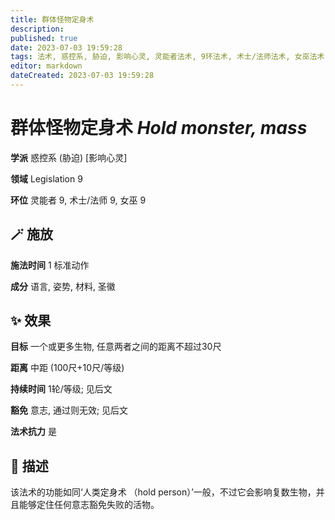 ```yaml
---
title: 群体怪物定身术
description: 
published: true
date: 2023-07-03 19:59:28
tags: 法术, 惑控系, 胁迫, 影响心灵, 灵能者法术, 9环法术, 术士/法师法术, 女巫法术, Legislation
editor: markdown
dateCreated: 2023-07-03 19:59:28
---
```


# **群体怪物定身术** *Hold monster, mass*

**学派** 惑控系 (胁迫) \[影响心灵\] 

**领域** Legislation 9

**环位** 灵能者 9, 术士/法师 9, 女巫 9

## 🪄 施放

**施法时间** 1 标准动作

**成分** 语言, 姿势, 材料, 圣徽

## ✨ 效果 

**目标** 一个或更多生物, 任意两者之间的距离不超过30尺 

**距离** 中距 (100尺+10尺/等级)  

**持续时间** 1轮/等级; 见后文 

**豁免** 意志, 通过则无效; 见后文

**法术抗力** 是

## 📖 描述

该法术的功能如同‘人类定身术 （hold person）’一般，不过它会影响复数生物，并且能够定住任何意志豁免失败的活物。
    
